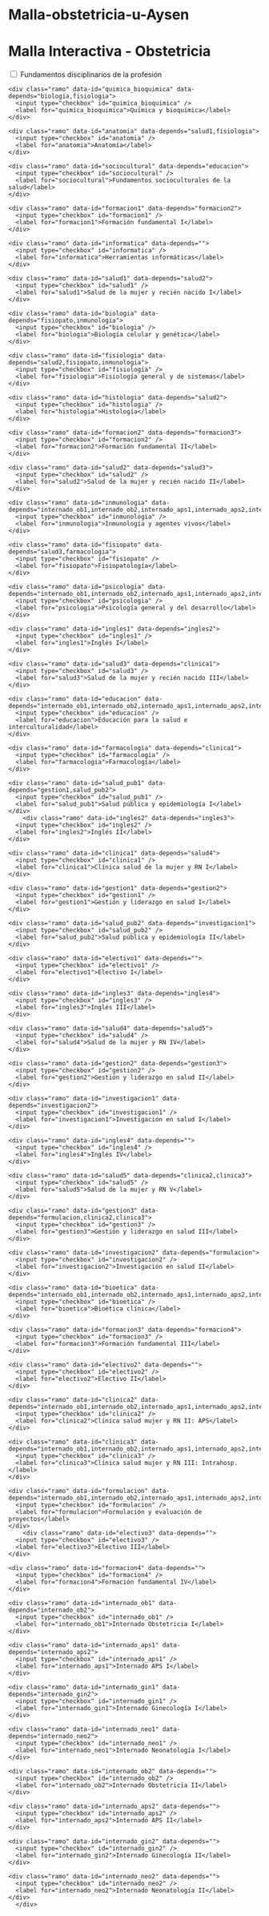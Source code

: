 # Malla-obstetricia-u-Aysen
<!DOCTYPE html>
<html lang="es">
<head>
  <meta charset="UTF-8" />
  <meta name="viewport" content="width=device-width, initial-scale=1.0"/>
  <title>Malla Interactiva - Obstetricia</title>
  <link rel="stylesheet" href="style.css" />
</head>
<body>
  <h1>Malla Interactiva - Obstetricia</h1>
  <div class="grid">
        <div class="ramo" data-id="fundamentos_profesion" data-depends="salud1">
      <input type="checkbox" id="fundamentos_profesion" />
      <label for="fundamentos_profesion">Fundamentos disciplinarios de la profesión</label>
    </div>

    <div class="ramo" data-id="quimica_bioquimica" data-depends="biologia,fisiologia">
      <input type="checkbox" id="quimica_bioquimica" />
      <label for="quimica_bioquimica">Química y bioquímica</label>
    </div>

    <div class="ramo" data-id="anatomia" data-depends="salud1,fisiologia">
      <input type="checkbox" id="anatomia" />
      <label for="anatomia">Anatomía</label>
    </div>

    <div class="ramo" data-id="sociocultural" data-depends="educacion">
      <input type="checkbox" id="sociocultural" />
      <label for="sociocultural">Fundamentos socioculturales de la salud</label>
    </div>

    <div class="ramo" data-id="formacion1" data-depends="formacion2">
      <input type="checkbox" id="formacion1" />
      <label for="formacion1">Formación fundamental I</label>
    </div>

    <div class="ramo" data-id="informatica" data-depends="">
      <input type="checkbox" id="informatica" />
      <label for="informatica">Herramientas informáticas</label>
    </div>

    <div class="ramo" data-id="salud1" data-depends="salud2">
      <input type="checkbox" id="salud1" />
      <label for="salud1">Salud de la mujer y recién nacido I</label>
    </div>

    <div class="ramo" data-id="biologia" data-depends="fisiopato,inmunologia">
      <input type="checkbox" id="biologia" />
      <label for="biologia">Biología celular y genética</label>
    </div>

    <div class="ramo" data-id="fisiologia" data-depends="salud2,fisiopato,inmunologia">
      <input type="checkbox" id="fisiologia" />
      <label for="fisiologia">Fisiología general y de sistemas</label>
    </div>

    <div class="ramo" data-id="histologia" data-depends="salud2">
      <input type="checkbox" id="histologia" />
      <label for="histologia">Histología</label>
    </div>

    <div class="ramo" data-id="formacion2" data-depends="formacion3">
      <input type="checkbox" id="formacion2" />
      <label for="formacion2">Formación fundamental II</label>
    </div>

    <div class="ramo" data-id="salud2" data-depends="salud3">
      <input type="checkbox" id="salud2" />
      <label for="salud2">Salud de la mujer y recién nacido II</label>
    </div>

    <div class="ramo" data-id="inmunologia" data-depends="internado_ob1,internado_ob2,internado_aps1,internado_aps2,internado_gin1,internado_gin2,internado_neo1,internado_neo2">
      <input type="checkbox" id="inmunologia" />
      <label for="inmunologia">Inmunología y agentes vivos</label>
    </div>

    <div class="ramo" data-id="fisiopato" data-depends="salud3,farmacologia">
      <input type="checkbox" id="fisiopato" />
      <label for="fisiopato">Fisiopatología</label>
    </div>

    <div class="ramo" data-id="psicologia" data-depends="internado_ob1,internado_ob2,internado_aps1,internado_aps2,internado_gin1,internado_gin2,internado_neo1,internado_neo2">
      <input type="checkbox" id="psicologia" />
      <label for="psicologia">Psicología general y del desarrollo</label>
    </div>

    <div class="ramo" data-id="ingles1" data-depends="ingles2">
      <input type="checkbox" id="ingles1" />
      <label for="ingles1">Inglés I</label>
    </div>

    <div class="ramo" data-id="salud3" data-depends="clinica1">
      <input type="checkbox" id="salud3" />
      <label for="salud3">Salud de la mujer y recién nacido III</label>
    </div>

    <div class="ramo" data-id="educacion" data-depends="internado_ob1,internado_ob2,internado_aps1,internado_aps2,internado_gin1,internado_gin2,internado_neo1,internado_neo2">
      <input type="checkbox" id="educacion" />
      <label for="educacion">Educación para la salud e interculturalidad</label>
    </div>

    <div class="ramo" data-id="farmacologia" data-depends="clinica1">
      <input type="checkbox" id="farmacologia" />
      <label for="farmacologia">Farmacología</label>
    </div>

    <div class="ramo" data-id="salud_pub1" data-depends="gestion1,salud_pub2">
      <input type="checkbox" id="salud_pub1" />
      <label for="salud_pub1">Salud pública y epidemiología I</label>
    </div>
        <div class="ramo" data-id="ingles2" data-depends="ingles3">
      <input type="checkbox" id="ingles2" />
      <label for="ingles2">Inglés II</label>
    </div>

    <div class="ramo" data-id="clinica1" data-depends="salud4">
      <input type="checkbox" id="clinica1" />
      <label for="clinica1">Clínica salud de la mujer y RN I</label>
    </div>

    <div class="ramo" data-id="gestion1" data-depends="gestion2">
      <input type="checkbox" id="gestion1" />
      <label for="gestion1">Gestión y liderazgo en salud I</label>
    </div>

    <div class="ramo" data-id="salud_pub2" data-depends="investigacion1">
      <input type="checkbox" id="salud_pub2" />
      <label for="salud_pub2">Salud pública y epidemiología II</label>
    </div>

    <div class="ramo" data-id="electivo1" data-depends="">
      <input type="checkbox" id="electivo1" />
      <label for="electivo1">Electivo I</label>
    </div>

    <div class="ramo" data-id="ingles3" data-depends="ingles4">
      <input type="checkbox" id="ingles3" />
      <label for="ingles3">Inglés III</label>
    </div>

    <div class="ramo" data-id="salud4" data-depends="salud5">
      <input type="checkbox" id="salud4" />
      <label for="salud4">Salud de la mujer y RN IV</label>
    </div>

    <div class="ramo" data-id="gestion2" data-depends="gestion3">
      <input type="checkbox" id="gestion2" />
      <label for="gestion2">Gestión y liderazgo en salud II</label>
    </div>

    <div class="ramo" data-id="investigacion1" data-depends="investigacion2">
      <input type="checkbox" id="investigacion1" />
      <label for="investigacion1">Investigación en salud I</label>
    </div>

    <div class="ramo" data-id="ingles4" data-depends="">
      <input type="checkbox" id="ingles4" />
      <label for="ingles4">Inglés IV</label>
    </div>

    <div class="ramo" data-id="salud5" data-depends="clinica2,clinica3">
      <input type="checkbox" id="salud5" />
      <label for="salud5">Salud de la mujer y RN V</label>
    </div>

    <div class="ramo" data-id="gestion3" data-depends="formulacion,clinica2,clinica3">
      <input type="checkbox" id="gestion3" />
      <label for="gestion3">Gestión y liderazgo en salud III</label>
    </div>

    <div class="ramo" data-id="investigacion2" data-depends="formulacion">
      <input type="checkbox" id="investigacion2" />
      <label for="investigacion2">Investigación en salud II</label>
    </div>

    <div class="ramo" data-id="bioetica" data-depends="internado_ob1,internado_ob2,internado_aps1,internado_aps2,internado_gin1,internado_gin2,internado_neo1,internado_neo2">
      <input type="checkbox" id="bioetica" />
      <label for="bioetica">Bioética clínica</label>
    </div>

    <div class="ramo" data-id="formacion3" data-depends="formacion4">
      <input type="checkbox" id="formacion3" />
      <label for="formacion3">Formación fundamental III</label>
    </div>

    <div class="ramo" data-id="electivo2" data-depends="">
      <input type="checkbox" id="electivo2" />
      <label for="electivo2">Electivo II</label>
    </div>

    <div class="ramo" data-id="clinica2" data-depends="internado_ob1,internado_ob2,internado_aps1,internado_aps2,internado_gin1,internado_gin2,internado_neo1,internado_neo2">
      <input type="checkbox" id="clinica2" />
      <label for="clinica2">Clínica salud mujer y RN II: APS</label>
    </div>

    <div class="ramo" data-id="clinica3" data-depends="internado_ob1,internado_ob2,internado_aps1,internado_aps2,internado_gin1,internado_gin2,internado_neo1,internado_neo2">
      <input type="checkbox" id="clinica3" />
      <label for="clinica3">Clínica salud mujer y RN III: Intrahosp.</label>
    </div>

    <div class="ramo" data-id="formulacion" data-depends="internado_ob1,internado_ob2,internado_aps1,internado_aps2,internado_gin1,internado_gin2,internado_neo1,internado_neo2">
      <input type="checkbox" id="formulacion" />
      <label for="formulacion">Formulación y evaluación de proyectos</label>
    </div>
        <div class="ramo" data-id="electivo3" data-depends="">
      <input type="checkbox" id="electivo3" />
      <label for="electivo3">Electivo III</label>
    </div>

    <div class="ramo" data-id="formacion4" data-depends="">
      <input type="checkbox" id="formacion4" />
      <label for="formacion4">Formación fundamental IV</label>
    </div>

    <div class="ramo" data-id="internado_ob1" data-depends="internado_ob2">
      <input type="checkbox" id="internado_ob1" />
      <label for="internado_ob1">Internado Obstetricia I</label>
    </div>

    <div class="ramo" data-id="internado_aps1" data-depends="internado_aps2">
      <input type="checkbox" id="internado_aps1" />
      <label for="internado_aps1">Internado APS I</label>
    </div>

    <div class="ramo" data-id="internado_gin1" data-depends="internado_gin2">
      <input type="checkbox" id="internado_gin1" />
      <label for="internado_gin1">Internado Ginecología I</label>
    </div>

    <div class="ramo" data-id="internado_neo1" data-depends="internado_neo2">
      <input type="checkbox" id="internado_neo1" />
      <label for="internado_neo1">Internado Neonatología I</label>
    </div>

    <div class="ramo" data-id="internado_ob2" data-depends="">
      <input type="checkbox" id="internado_ob2" />
      <label for="internado_ob2">Internado Obstetricia II</label>
    </div>

    <div class="ramo" data-id="internado_aps2" data-depends="">
      <input type="checkbox" id="internado_aps2" />
      <label for="internado_aps2">Internado APS II</label>
    </div>

    <div class="ramo" data-id="internado_gin2" data-depends="">
      <input type="checkbox" id="internado_gin2" />
      <label for="internado_gin2">Internado Ginecología II</label>
    </div>

    <div class="ramo" data-id="internado_neo2" data-depends="">
      <input type="checkbox" id="internado_neo2" />
      <label for="internado_neo2">Internado Neonatología II</label>
    </div>
      </div>
  <script src="script.js"></script>
</body>
</html>
